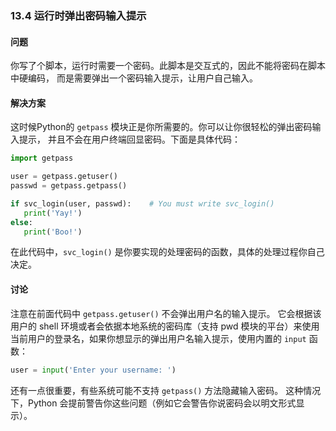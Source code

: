 ### 13.4 运行时弹出密码输入提示

#### 问题

你写了个脚本，运行时需要一个密码。此脚本是交互式的，因此不能将密码在脚本中硬编码， 而是需要弹出一个密码输入提示，让用户自己输入。

#### 解决方案

这时候Python的 `getpass` 模块正是你所需要的。你可以让你很轻松的弹出密码输入提示， 并且不会在用户终端回显密码。下面是具体代码：

```python
import getpass

user = getpass.getuser()
passwd = getpass.getpass()

if svc_login(user, passwd):    # You must write svc_login()
   print('Yay!')
else:
   print('Boo!')
```

在此代码中，`svc_login()` 是你要实现的处理密码的函数，具体的处理过程你自己决定。

#### 讨论

注意在前面代码中 `getpass.getuser()` 不会弹出用户名的输入提示。 它会根据该用户的 shell 环境或者会依据本地系统的密码库（支持 pwd 模块的平台）来使用当前用户的登录名，如果你想显示的弹出用户名输入提示，使用内置的 `input` 函数：

```python
user = input('Enter your username: ')
```

还有一点很重要，有些系统可能不支持 `getpass()` 方法隐藏输入密码。 这种情况下，Python 会提前警告你这些问题（例如它会警告你说密码会以明文形式显示）。